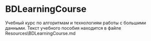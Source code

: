 # BDLearningCourse
Учебный курс по алгоритмам и технологиям работы с большими данными. Текст учебного пособия находится в файле Resources\BDLearningCourse.md
